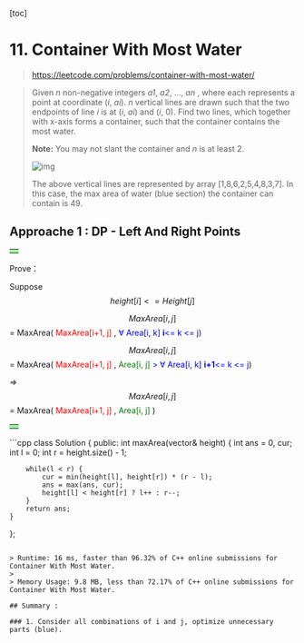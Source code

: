 [toc]

# 11. Container With Most Water

>https://leetcode.com/problems/container-with-most-water/

> Given *n* non-negative integers *a1*, *a2*, ..., *an* , where each represents a point at coordinate (*i*, *ai*). *n* vertical lines are drawn such that the two endpoints of line *i* is at (*i*, *ai*) and (*i*, 0). Find two lines, which together with x-axis forms a container, such that the container contains the most water.
>
> **Note:** You may not slant the container and *n* is at least 2.
>
>  
>
> ![img](https://s3-lc-upload.s3.amazonaws.com/uploads/2018/07/17/question_11.jpg)
>
> The above vertical lines are represented by array [1,8,6,2,5,4,8,3,7]. In this case, the max area of water (blue section) the container can contain is 49.

## Approache 1 : DP - Left And Right Points

<table><tr><td bgcolor=PaleGreen></td></tr></table>
Prove：

Suppose $$height[ i ] <= Height[ j ]$$

$$MaxArea[i, j]$$ = MaxArea( <font color=red>MaxArea[i+1, j] </font>,  <font color=Blue>  ∀ Area[i, k] **i**<= k <= j</font>)  				

$$MaxArea[i, j]$$ = MaxArea( <font color=red>MaxArea[i+1, j] </font>,  <font color=Green> Area[i, j]</font> <font color=Blue> > ∀ Area[i, k] **i+1**<= k <= j</font>)  							    

&rArr; $$MaxArea[i, j] $$= MaxArea( <font color=red>MaxArea[i+1, j] </font>,  <font color=Green> Area[i, j]</font>  ) 

<table><tr><td bgcolor=PaleGreen>   </td></tr></table>
```cpp
class Solution {							
public:							
    int maxArea(vector<int>& height) {							
        int ans = 0, cur;							
        int l = 0;							
        int r = height.size() - 1;							
							
        while(l < r) {							
            cur = min(height[l], height[r]) * (r - l);							
            ans = max(ans, cur);										
			height[l] < height[r] ? l++	: r--;						
        }							
        return ans;							
    }							
};							

```

> Runtime: 16 ms, faster than 96.32% of C++ online submissions for Container With Most Water.
>
> Memory Usage: 9.8 MB, less than 72.17% of C++ online submissions for Container With Most Water.

## Summary : 

### 1. Consider all combinations of i and j, optimize unnecessary parts (blue).